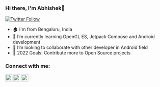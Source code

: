 ### Hi there, I'm Abhishek👋

[![Twitter Follow](https://img.shields.io/twitter/follow/fictioncoder?color=1DA1F2&logo=twitter&style=for-the-badge)](https://twitter.com/intent/follow?original_referer=https%3A%2F%2Fgithub.com%2FcodeSTACKr&screen_name=fictioncoder)
- 🏠 I'm from Bengaluru, India
- 🌱 I’m currently learning OpenGL ES, Jetpack Compose and Android development
- 👯 I’m looking to collaborate with other developer in Android field
- 🥅 2022 Goals: Contribute more to Open Source projects

### Connect with me:

[<img align="left" alt="codeSTACKr | Twitter" width="22px" src="https://cdn.jsdelivr.net/npm/simple-icons@v3/icons/twitter.svg" />][twitter]
[<img align="left" alt="codeSTACKr | LinkedIn" width="22px" src="https://cdn.jsdelivr.net/npm/simple-icons@v3/icons/linkedin.svg" />][linkedin]
[<img align="left" alt="codeSTACKr | Instagram" width="22px" src="https://cdn.jsdelivr.net/npm/simple-icons@v3/icons/instagram.svg" />][instagram]



[twitter]: https://twitter.com/fictioncoder
[instagram]: https://www.instagram.com/fictionxcoder/
[linkedin]: https://www.linkedin.com/in/fictioncoder/

